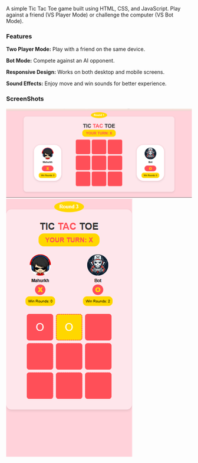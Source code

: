 A simple Tic Tac Toe game built using HTML, CSS, and JavaScript. Play against a friend (VS Player Mode) or challenge the computer (VS Bot Mode).

<h3>Features</h3>

<b>Two Player Mode:</b> Play with a friend on the same device.

<b>Bot Mode:</b> Compete against an AI opponent.

<b>Responsive Design:</b> Works on both desktop and mobile screens.

<b>Sound Effects:</b> Enjoy move and win sounds for better experience.
<br>
<h3>ScreenShots</h3>

  <img src="output (desktop).png">
   <br>
   <img src="output (mobile).png"> 
   

  
 

